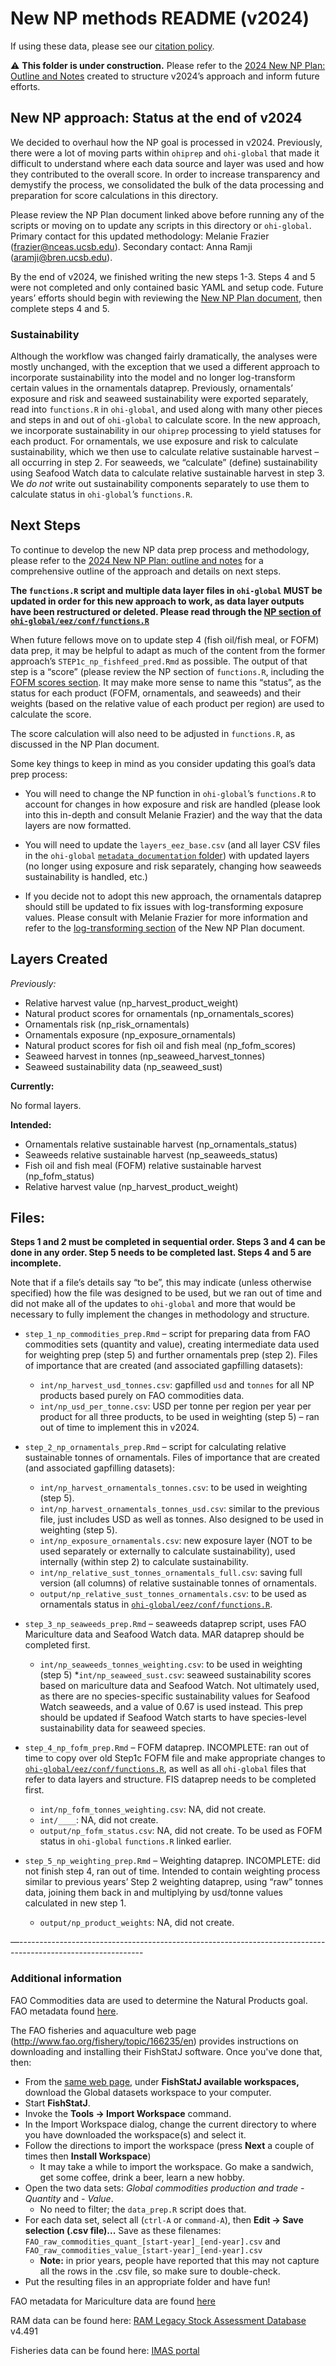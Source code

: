# New NP methods README (v2024)

If using these data, please see our [citation policy](http://ohi-science.org/citation-policy/).


>
⚠️
 **This folder is under construction.** Please refer to the [2024 New NP Plan: Outline and Notes](https://docs.google.com/document/d/1ubCTW7ZrvvdckvY2zpBzCLHLgoIlCLW8kDMj-KWda9U/edit?usp=sharing) created to structure v2024’s approach and inform future efforts. 

## New NP approach: Status at the end of v2024

We decided to overhaul how the NP goal is processed in v2024. Previously, there were a lot of moving parts within `ohiprep` and `ohi-global` that made it difficult to understand where each data source and layer was used and how they contributed to the overall score. In order to increase transparency and demystify the process, we consolidated the bulk of the data processing and preparation for score calculations in this directory.

Please review the NP Plan document linked above before running any of the scripts or moving on to update any scripts in this directory or `ohi-global`. Primary contact for this updated methodology: Melanie Frazier (frazier@nceas.ucsb.edu). Secondary contact: Anna Ramji (aramji@bren.ucsb.edu). 

By the end of v2024, we finished writing the new steps 1-3. Steps 4 and 5 were not completed and only contained basic YAML and setup code. Future years’ efforts should begin with reviewing the [New NP Plan document](https://docs.google.com/document/d/1ubCTW7ZrvvdckvY2zpBzCLHLgoIlCLW8kDMj-KWda9U/edit?usp=sharing), then complete steps 4 and 5. 



### Sustainability

Although the workflow was changed fairly dramatically, the analyses were mostly unchanged, with the exception that we used a different approach to incorporate sustainability into the model and no longer log-transform certain values in the ornamentals dataprep. Previously, ornamentals’ exposure and risk and seaweed sustainability were exported separately, read into `functions.R` in `ohi-global`, and used along with many other pieces and steps in and out of `ohi-global` to calculate score. In the new approach, we incorporate sustainability in our `ohiprep` processing to yield statuses for each product. For ornamentals, we use exposure and risk to calculate sustainability, which we then use to calculate relative sustainable harvest – all occurring in step 2. For seaweeds, we “calculate” (define) sustainability using Seafood Watch data to calculate relative sustainable harvest in step 3. We *do not* write out sustainability components separately to use them to calculate status in `ohi-global`’s `functions.R`. 



## Next Steps 

To continue to develop the new NP data prep process and methodology, please refer to the [2024 New NP Plan: outline and notes](https://docs.google.com/document/d/1ubCTW7ZrvvdckvY2zpBzCLHLgoIlCLW8kDMj-KWda9U/edit?usp=sharing) for a comprehensive outline of the approach and details on next steps. 

**The `functions.R` script and multiple data layer files in `ohi-global` MUST be updated in order for this new approach to work, as data layer outputs have been restructured or deleted. Please read through the [NP section of `ohi-global/eez/conf/functions.R`](https://github.com/OHI-Science/ohi-global/blob/111bc9721d43621e7624ac911e381bff36442ebd/eez/conf/functions.R#L467)**


When future fellows move on to update step 4 (fish oil/fish meal, or FOFM) data prep, it may be helpful to adapt as much of the content from the former approach’s `STEP1c_np_fishfeed_pred.Rmd` as possible. The output of that step is a “score” (please review the NP section of `functions.R`, including the [FOFM scores section](https://github.com/OHI-Science/ohi-global/blob/111bc9721d43621e7624ac911e381bff36442ebd/eez/conf/functions.R#L590). It may make more sense to name this “status”, as the status for each product (FOFM, ornamentals, and seaweeds) and their weights (based on the relative value of each product per region) are used to calculate the score. 

The score calculation will also need to be adjusted in `functions.R`, as discussed in the NP Plan document. 


Some key things to keep in mind as you consider updating this goal’s data prep process:

*	You will need to change the NP function in `ohi-global`’s `functions.R` to account for changes in how exposure and risk are handled (please look into this in-depth and consult Melanie Frazier) and the way that the data layers are now formatted.

*	You will need to update the `layers_eez_base.csv` (and all layer CSV files in the `ohi-global` [`metadata_documentation` folder](https://github.com/OHI-Science/ohi-global/tree/111bc9721d43621e7624ac911e381bff36442ebd/metadata_documentation)) with updated layers (no longer using exposure and risk separately, changing how seaweeds sustainability is handled, etc.)

*	If you decide not to adopt this new approach, the ornamentals dataprep should still be updated to fix issues with log-transforming exposure values. Please consult with Melanie Frazier for more information and refer to the [log-transforming section](https://docs.google.com/document/d/1ubCTW7ZrvvdckvY2zpBzCLHLgoIlCLW8kDMj-KWda9U/edit#heading=h.qm2oqpph6nlj) of the New NP Plan document. 



## Layers Created

*Previously:*

* Relative harvest value (np_harvest_product_weight)
* Natural product scores for ornamentals (np_ornamentals_scores)
* Ornamentals risk (np_risk_ornamentals)
* Ornamentals exposure (np_exposure_ornamentals)
* Natural product scores for fish oil and fish meal (np_fofm_scores)
* Seaweed harvest in tonnes (np_seaweed_harvest_tonnes)
* Seaweed sustainability data (np_seaweed_sust)


**Currently:**

No formal layers.


**Intended:**

* Ornamentals relative sustainable harvest (np_ornamentals_status)
* Seaweeds relative sustainable harvest (np_seaweeds_status)
* Fish oil and fish meal (FOFM) relative sustainable harvest (np_fofm_status)
* Relative harvest value (np_harvest_product_weight)


## Files:

**Steps 1 and 2 must be completed in sequential order. Steps 3 and 4 can be done in any order. Step 5 needs to be completed last. Steps 4 and 5 are incomplete.** 

Note that if a file’s details say “to be”, this may indicate (unless otherwise specified) how the file was designed to be used, but we ran out of time and did not make all of the updates to `ohi-global` and more that would be necessary to fully implement the changes in methodology and structure. 


* `step_1_np_commodities_prep.Rmd` – script for preparing data from FAO commodities sets (quantity and value), creating intermediate data used for weighting prep (step 5) and further ornamentals prep (step 2). Files of importance that are created (and associated gapfilling datasets):
	* `int/np_harvest_usd_tonnes.csv`: gapfilled `usd` and `tonnes` for all NP products based purely on FAO commodities data. 
	* `int/np_usd_per_tonne.csv`: USD per tonne per region per year per product for all three products, to be used in weighting (step 5) – ran out of time to implement this in v2024.


* `step_2_np_ornamentals_prep.Rmd` – script for calculating relative sustainable tonnes of ornamentals. Files of importance that are created (and associated gapfilling datasets): 
	* `int/np_harvest_ornamentals_tonnes.csv`: to be used in weighting (step 5).
	* `int/np_harvest_ornamentals_tonnes_usd.csv`: similar to the previous file, just includes USD as well as tonnes. Also designed to be used in weighting (step 5). 
	* `int/np_exposure_ornamentals.csv`: new exposure layer (NOT to be used separately or externally to calculate sustainability), used internally (within step 2) to calculate sustainability. 
	* `int/np_relative_sust_tonnes_ornamentals_full.csv`: saving full version (all columns) of relative sustainable tonnes of ornamentals.
	* `output/np_relative_sust_tonnes_ornamentals.csv`: to be used as ornamentals status in [`ohi-global/eez/conf/functions.R`](https://github.com/OHI-Science/ohi-global/blob/draft/eez/conf/functions.R#L548-L584). 
	


* `step_3_np_seaweeds_prep.Rmd` – seaweeds dataprep script, uses FAO Mariculture data and Seafood Watch data. MAR dataprep should be completed first. 
	* `int/np_seaweeds_tonnes_weighting.csv`: to be used in weighting (step 5)
	*`int/np_seaweed_sust.csv`: seaweed sustainability scores based on mariculture data and Seafood Watch. Not ultimately used, as there are no species-specific sustainability values for Seafood Watch seaweeds, and a value of 0.67 is used instead. This prep should be updated if Seafood Watch starts to have species-level sustainability data for seaweed species. 


* `step_4_np_fofm_prep.Rmd` – FOFM dataprep. INCOMPLETE: ran out of time to copy over old Step1c FOFM file and make appropriate changes to [`ohi-global/eez/conf/functions.R`](https://github.com/OHI-Science/ohi-global/blob/draft/eez/conf/functions.R#L548-L584), as well as all `ohi-global` files that refer to data layers and structure. FIS dataprep needs to be completed first. 
	* `int/np_fofm_tonnes_weighting.csv`: NA, did not create.
	* `int/____`: NA, did not create.
	* `output/np_fofm_status.csv`: NA, did not create. To be used as FOFM status in `ohi-global` `functions.R` linked earlier.


* `step_5_np_weighting_prep.Rmd` – Weighting dataprep. INCOMPLETE: did not finish step 4, ran out of time. Intended to contain weighting process similar to previous years’ Step 2 weighting dataprep, using “raw” tonnes data, joining them back in and multiplying by usd/tonne values calculated in new step 1.
	* `output/np_product_weights`: NA, did not create.


—-------------------------------------------------------------------------------------------------------------

### Additional information
FAO Commodities data are used to determine the Natural Products goal. FAO metadata found [here](http://ref.data.fao.org/dataset?entryId=aea93578-9b01-4448-9305-917348ca00b2&tab=metadata).

The FAO fisheries and aquaculture web page (http://www.fao.org/fishery/topic/166235/en) provides instructions on downloading and installing their FishStatJ software.  Once you've done that, then:

* From the [same web page](http://www.fao.org/fishery/topic/166235/en), under **FishStatJ available workspaces,** download the Global datasets workspace to your computer.
* Start **FishStatJ**.
* Invoke the **Tools -> Import Workspace** command.
* In the Import Workspace dialog, change the current directory to where you have downloaded the workspace(s) and select it.
* Follow the directions to import the workspace (press **Next** a couple of times then **Install Workspace**)
    * It may take a while to import the workspace. Go make a sandwich, get some coffee, drink a beer, learn a new hobby.
* Open the two data sets: *Global commodities production and trade - Quantity* and *- Value*.
    * No need to filter; the `data_prep.R` script does that.
* For each data set, select all (`ctrl-A` or `command-A`), then **Edit -> Save selection (.csv file)...**  Save as these filenames: 
        `FAO_raw_commodities_quant_[start-year]_[end-year].csv` and
        `FAO_raw_commodities_value_[start-year]_[end-year].csv`
    * **Note:** in prior years, people have reported that this may not capture all the rows in the .csv file, so make sure to double-check.
* Put the resulting files in an appropriate folder and have fun!

FAO metadata for Mariculture data are found [here](http://www.fao.org/fishery/statistics/global-aquaculture-production/en)

RAM data can be found here: [RAM Legacy Stock Assessment Database](http://ramlegacy.org) v4.491

Fisheries data can be found here: [IMAS portal](http://data.imas.utas.edu.au/portal/search?uuid=ff1274e1-c0ab-411b-a8a2-5a12eb27f2c0)

